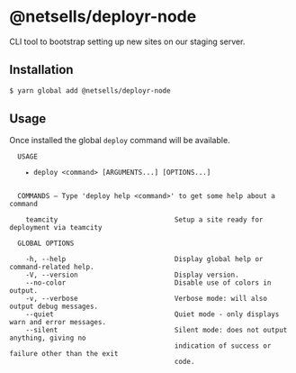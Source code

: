 # @netsells/deployr-node

CLI tool to bootstrap setting up new sites on our staging server.

## Installation

```sh
$ yarn global add @netsells/deployr-node
```

## Usage

Once installed the global `deploy` command will be available.

```
  USAGE

    ▸ deploy <command> [ARGUMENTS...] [OPTIONS...]


  COMMANDS — Type 'deploy help <command>' to get some help about a command

    teamcity                             Setup a site ready for deployment via teamcity

  GLOBAL OPTIONS

    -h, --help                           Display global help or command-related help.
    -V, --version                        Display version.
    --no-color                           Disable use of colors in output.
    -v, --verbose                        Verbose mode: will also output debug messages.
    --quiet                              Quiet mode - only displays warn and error messages.
    --silent                             Silent mode: does not output anything, giving no
                                         indication of success or failure other than the exit
                                         code.
```
